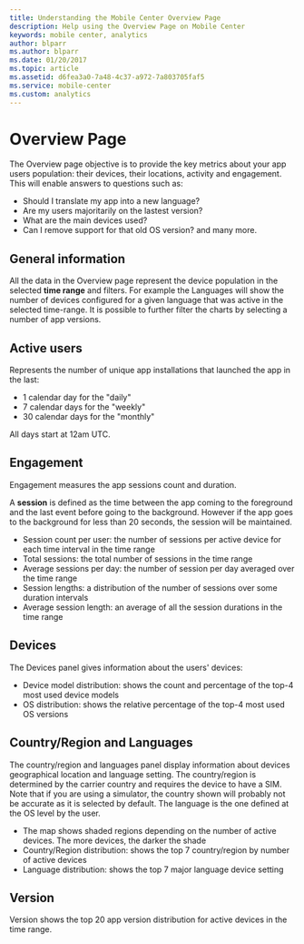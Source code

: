 ```yaml
---
title: Understanding the Mobile Center Overview Page
description: Help using the Overview Page on Mobile Center
keywords: mobile center, analytics
author: blparr
ms.author: blparr
ms.date: 01/20/2017
ms.topic: article
ms.assetid: d6fea3a0-7a48-4c37-a972-7a803705faf5
ms.service: mobile-center
ms.custom: analytics
---
```


# Overview Page

The Overview page objective is to provide the key metrics about your app users population: their devices, their locations, activity and engagement.
This will enable answers to questions such as:
- Should I translate my app into a new language?
- Are my users majoritarily on the lastest version?
- What are the main devices used?
- Can I remove support for that old OS version?
and many more.

## General information
All the data in the Overview page represent the device population in the selected **time range** and filters.
For example the Languages will show the number of devices configured for a given language that was active in the selected time-range.
It is possible to further filter the charts by selecting a number of app versions.

## Active users
Represents the number of unique app installations that launched the app in the last:
- 1 calendar day for the "daily"
- 7 calendar days for the "weekly"
- 30 calendar days for the "monthly"

All days start at 12am UTC.

## Engagement
Engagement measures the app sessions count and duration.

A **session** is defined as the time between the app coming to the foreground and the last event before going to the background.
However if the app goes to the background for less than 20 seconds, the session will be maintained.

- Session count per user: the number of sessions per active device for each time interval in the time range
- Total sessions: the total number of sessions in the time range
- Average sessions per day: the number of session per day averaged over the time range
- Session lengths: a distribution of the number of sessions over some duration intervals
- Average session length: an average of all the session durations in the time range

## Devices
The Devices panel gives information about the users' devices:
- Device model distribution: shows the count and percentage of the top-4 most used device models
- OS distribution: shows the relative percentage of the top-4 most used OS versions

## Country/Region and Languages
The country/region and languages panel display information about devices geographical location and language setting.
The country/region is determined by the carrier country and requires the device to have a SIM. Note that if you are using a simulator, the country shown will probably not be accurate as it is selected by default. The language is the one defined at the OS level by the user.
- The map shows shaded regions depending on the number of active devices. The more devices, the darker the shade
- Country/Region distribution: shows the top 7 country/region by number of active devices
- Language distribution: shows the top 7 major language device setting

## Version
Version shows the top 20 app version distribution for active devices in the time range.
